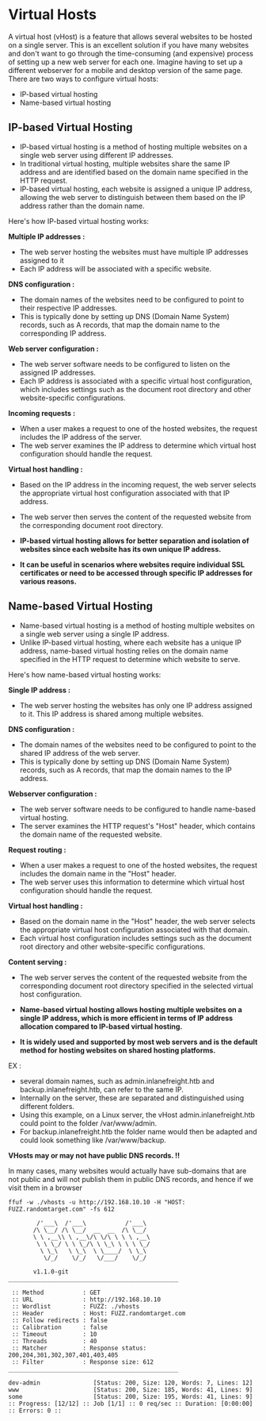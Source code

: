 
# Virtual Hosts

A virtual host (vHost) is a feature that allows several websites to be hosted on a single server.
This is an excellent solution if you have many websites and don't want to go through the time-consuming (and expensive) process of setting up a new web server for each one.
Imagine having to set up a different webserver for a mobile and desktop version of the same page.
There are two ways to configure virtual hosts:

- IP-based virtual hosting
- Name-based virtual hosting



## IP-based Virtual Hosting

- IP-based virtual hosting is a method of hosting multiple websites on a single web server using different IP addresses.
- In traditional virtual hosting, multiple websites share the same IP address and are identified based on the domain name specified in the HTTP request.
- IP-based virtual hosting, each website is assigned a unique IP address, allowing the web server to distinguish between them based on the IP address rather than the domain name.

Here's how IP-based virtual hosting works:

**Multiple IP addresses  :** 
- The web server hosting the websites must have multiple IP addresses assigned to it
- Each IP address will be associated with a specific website.

**DNS configuration :**  
- The domain names of the websites need to be configured to point to their respective IP addresses.
- This is typically done by setting up DNS (Domain Name System) records, such as A records, that map the domain name to the corresponding IP address.

**Web server configuration :** 
- The web server software needs to be configured to listen on the assigned IP addresses.
- Each IP address is associated with a specific virtual host configuration, which includes settings such as the document root directory and other website-specific configurations.

**Incoming requests  :** 
- When a user makes a request to one of the hosted websites, the request includes the IP address of the server.
- The web server examines the IP address to determine which virtual host configuration should handle the request.

**Virtual host handling  :** 
- Based on the IP address in the incoming request, the web server selects the appropriate virtual host configuration associated with that IP address.
- The web server then serves the content of the requested website from the corresponding document root directory.





- **IP-based virtual hosting allows for better separation and isolation of websites since each website has its own unique IP address.**
- **It can be useful in scenarios where websites require individual SSL certificates or need to be accessed through specific IP addresses for various reasons.**


## Name-based Virtual Hosting

- Name-based virtual hosting is a method of hosting multiple websites on a single web server using a single IP address.
- Unlike IP-based virtual hosting, where each website has a unique IP address, name-based virtual hosting relies on the domain name specified in the HTTP request to determine which website to serve.

Here's how name-based virtual hosting works:

**Single IP address  :** 
- The web server hosting the websites has only one IP address assigned to it. This IP address is shared among multiple websites.

**DNS configuration  :** 
- The domain names of the websites need to be configured to point to the shared IP address of the web server.
- This is typically done by setting up DNS (Domain Name System) records, such as A records, that map the domain names to the IP address.

**Webserver configuration :** 
- The web server software needs to be configured to handle name-based virtual hosting.
- The server examines the HTTP request's "Host" header, which contains the domain name of the requested website.

**Request routing  :** 
- When a user makes a request to one of the hosted websites, the request includes the domain name in the "Host" header.
- The web server uses this information to determine which virtual host configuration should handle the request.

 **Virtual host handling  :** 
 - Based on the domain name in the "Host" header, the web server selects the appropriate virtual host configuration associated with that domain.
- Each virtual host configuration includes settings such as the document root directory and other website-specific configurations.

**Content serving :** 
- The web server serves the content of the requested website from the corresponding document root directory specified in the selected virtual host configuration.




- **Name-based virtual hosting allows hosting multiple websites on a single IP address, which is more efficient in terms of IP address allocation compared to IP-based virtual hosting.**
- **It is widely used and supported by most web servers and is the default method for hosting websites on shared hosting platforms.**


EX :
- several domain names, such as admin.inlanefreight.htb and backup.inlanefreight.htb, can refer to the same IP.
- Internally on the server, these are separated and distinguished using different folders.
- Using this example, on a Linux server, the vHost admin.inlanefreight.htb could point to the folder /var/www/admin.
- For backup.inlanefreight.htb the folder name would then be adapted and could look something like /var/www/backup.


**VHosts may or may not have public DNS records. !!**

In many cases, many websites would actually have sub-domains that are not public and will not publish them in public DNS records, and hence if we visit them in a browser

```shell
ffuf -w ./vhosts -u http://192.168.10.10 -H "HOST: FUZZ.randomtarget.com" -fs 612

        /'___\  /'___\           /'___\
       /\ \__/ /\ \__/  __  __  /\ \__/
       \ \ ,__\\ \ ,__\/\ \/\ \ \ \ ,__\
        \ \ \_/ \ \ \_/\ \ \_\ \ \ \ \_/
         \ \_\   \ \_\  \ \____/  \ \_\
          \/_/    \/_/   \/___/    \/_/

       v1.1.0-git
________________________________________________

 :: Method           : GET
 :: URL              : http://192.168.10.10
 :: Wordlist         : FUZZ: ./vhosts
 :: Header           : Host: FUZZ.randomtarget.com
 :: Follow redirects : false
 :: Calibration      : false
 :: Timeout          : 10
 :: Threads          : 40
 :: Matcher          : Response status: 200,204,301,302,307,401,403,405
 :: Filter           : Response size: 612
________________________________________________

dev-admin               [Status: 200, Size: 120, Words: 7, Lines: 12]
www                     [Status: 200, Size: 185, Words: 41, Lines: 9]
some                    [Status: 200, Size: 195, Words: 41, Lines: 9]
:: Progress: [12/12] :: Job [1/1] :: 0 req/sec :: Duration: [0:00:00] :: Errors: 0 ::
```
